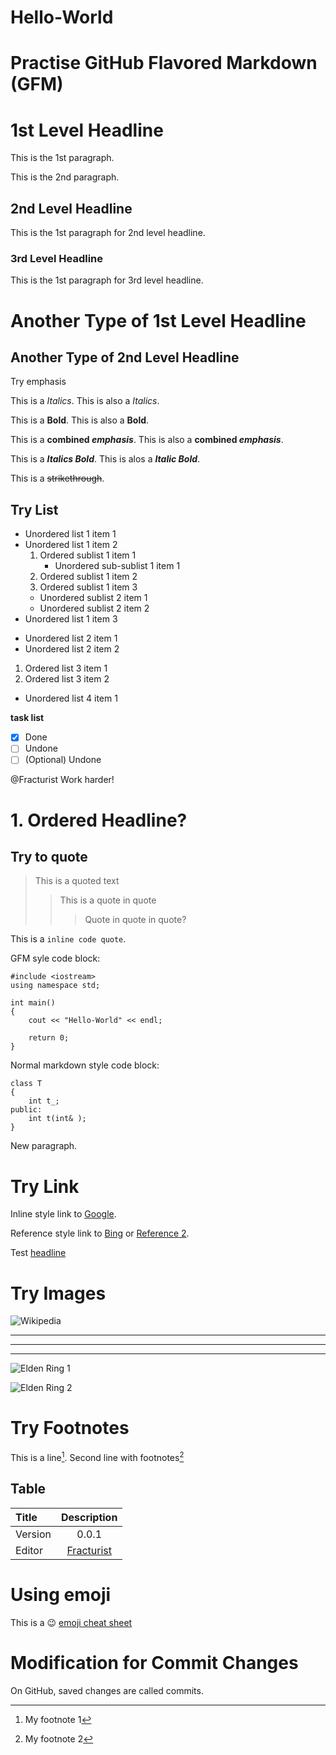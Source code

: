 # Hello-World

# Practise GitHub Flavored Markdown (GFM)

# 1st Level Headline

This is the 1st paragraph.

This is the 2nd paragraph.

## 2nd Level Headline

This is the 1st paragraph for 2nd level headline.

### 3rd Level Headline

This is the 1st paragraph for 3rd level headline.

Another Type of 1st Level Headline
==================================

Another Type of 2nd Level Headline
----------------------------------

Try emphasis

This is a *Italics*. This is also a _Italics_.

This is a **Bold**. This is also a __Bold__.

This is a **combined _emphasis_**. This is also a __combined *emphasis*__.

This is a ***Italics Bold***. This is alos a ___Italic Bold___.

This is a ~~strikethrough~~.

## Try List

* Unordered list 1 item 1
* Unordered list 1 item 2
  1. Ordered sublist 1 item 1
     - Unordered sub-sublist 1 item 1
  2. Ordered sublist 1 item 2
  3. Ordered sublist 1 item 3
  - Unordered sublist 2 item 1
  - Unordered sublist 2 item 2
* Unordered list 1 item 3
- Unordered list 2 item 1
- Unordered list 2 item 2
1. Ordered list 3 item 1
2. Ordered list 3 item 2
+ Unordered list 4 item 1

**task list**
- [x] Done
- [ ] Undone
- [ ] \(Optional) Undone

@Fracturist Work harder!

# 1. Ordered Headline?

## Try to quote

> This is a quoted text
>> This is a quote in quote
>>> Quote in quote in quote?

This is a `inline code quote`.

GFM syle code block:

```
#include <iostream>
using namespace std;

int main()
{
    cout << "Hello-World" << endl;
    
    return 0;
}
```

Normal markdown style code block:

    class T
    {
        int t_;
    public:
        int t(int& );
    }
    
New paragraph.


# Try Link

Inline style link to [Google](https://www.google.com/ "Google Link 1").

Reference style link to [Bing][1] or [Reference 2].


Test [headline](https://github.com/Fracturist/Hello-World/blob/main/README.md#hello-world)


# Try Images

![Wikipedia](https://www.wikipedia.org/portal/wikipedia.org/assets/img/Wikipedia-logo-v2.png "Wikipedia")
***
---
___
![Elden Ring 1](https://assets2.rockpapershotgun.com/elden-ring-ranni.jpg/BROK/resize/1920x1920%3E/format/jpg/quality/80/elden-ring-ranni.jpg "Ranni")

![Elden Ring 2]


# Try Footnotes

This is a line[^1].
Second line with footnotes[^FN2]

[^1]: My footnote 1
[^FN2]: My footnote 2

## Table

| Title   | Description                               |
| :------ | :---------------------------------------: |
| Version | 0.0.1                                     |
| Editor  | [Fracturist](guoh19@mails.tsinghu.edu.cn) |


# Using emoji

This is a :wink: [emoji cheat sheet](https://github.com/ikatyang/emoji-cheat-sheet/blob/master/README.md)


# Modification for Commit Changes

On GitHub, saved changes are called commits.


[1]: https://cn.bing.com/
[Reference 2]: https://www.google.com/ "Google Link 2"
[Elden Ring 2]: https://assets2.rockpapershotgun.com/elden-ring-rennala.jpg/BROK/resize/1920x1920%3E/format/jpg/quality/80/elden-ring-rennala.jpg#gh-light-mode-only "Rennala"
